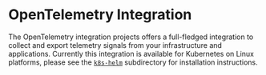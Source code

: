 # OpenTelemetry Integration

The OpenTelemetry integration projects offers a full-fledged integration to collect and export telemetry signals from your infrastructure and applications. Currently this integration is available for Kubernetes on Linux platforms, please see the [`k8s-helm`](../k8s-helm) subdirectory for installation instructions.